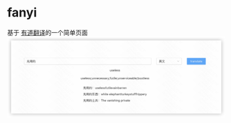 # fanyi

基于 [有道翻译](https://ai.youdao.com/DOCSIRMA/html/trans/api/wbfy/index.html)的一个简单页面
![./fanyi.png](image.png)
